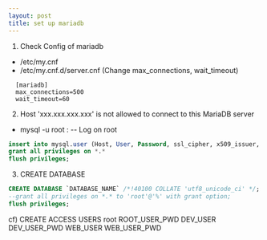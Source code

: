 ```yaml
---
layout: post
title: set up mariadb
---
```


1. Check Config of mariadb 
- /etc/my.cnf
- /etc/my.cnf.d/server.cnf (Change max_connections, wait_timeout)

```properties
  [mariadb]
  max_connections=500
  wait_timeout=60
```

2. Host 'xxx.xxx.xxx.xxx' is not allowed to connect to this MariaDB server
* mysql -u root  :   -- Log on root 

```sql
insert into mysql.user (Host, User, Password, ssl_cipher, x509_issuer, x509_subject, authentication_string) values('%','root', password('ROOT_USER_PWD'),'','','','');
grant all privileges on *.* 
flush privileges;
```

3. CREATE DATABASE
```sql
CREATE DATABASE `DATABASE_NAME` /*!40100 COLLATE 'utf8_unicode_ci' */;
--grant all privileges on *.* to 'root'@'%' with grant option;
flush privileges;
```

cf) CREATE ACCESS USERS 
root	  	ROOT_USER_PWD
DEV_USER	DEV_USER_PWD
WEB_USER	WEB_USER_PWD



